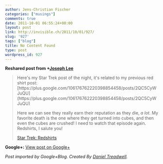 ```yaml
---
author: Jens-Christian Fischer
categories: ["musings"]
comments: true
date: 2011-10-01 06:55:24+00:00
layout: post
link: http://invisible.ch/2011/10/01/927/
slug: '927'
tags: ["blog"]
title: No Content Found
type: post
wordpress_id: 927
---
```


  
  
**Reshared post from +[Joseph Lee](https://plus.google.com/106176762220398854458)**  


<blockquote>Here's my Star Trek post of the night, it's related to my previous red shirt post:  
[https://plus.google.com/106176762220398854458/posts/2QC5CyWJuQU](https://plus.google.com/106176762220398854458/posts/2QC5CyWJuQU)  
  
Here we can see they really earn their reputation as they die, _a lot._ My favorite death is the one where they get turned into cubes, and then even the cubes are crushed! I need to watch that episode again. Redshirts, I salute you!  
  
[Star Trek: Redshirts](http://www.youtube.com/watch?v=M3cL1Aofy90)</blockquote>

**Google+:** [View post on Google+](https://plus.google.com/109789939743085010576/posts/aLxwuFspbGF)

  
  
_Post imported by Google+Blog.  Created By [Daniel Treadwell](http://minimali.se/)._
